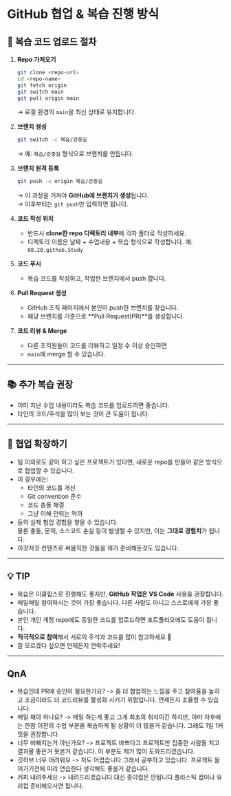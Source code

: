 # GitHub 협업 & 복습 진행 방식

## 📌 복습 코드 업로드 절차

1. **Repo 가져오기**
   ```bash
   git clone <repo-url>
   cd <repo-name>
   git fetch origin
   git switch main
   git pull origin main
   ```
   → 로컬 환경의 `main`을 최신 상태로 유지합니다.

2. **브랜치 생성**
   ```bash
   git switch -c 복습/강중길
   ```
   → 예: `복습/강중길` 형식으로 브랜치를 만듭니다.

3. **브랜치 원격 등록**
   ```bash
   git push -u origin 복습/강중길
   ```
   → 이 과정을 거쳐야 **GitHub에 브랜치가 생성**됩니다.  
   → 이후부터는 `git push`만 입력하면 됩니다.

4. **코드 작성 위치**
   - 반드시 **clone한 repo 디렉토리 내부**에 각자 폴더로 작성하세요.
   - 디렉토리 이름은 날짜 + 수업내용 + 복습 형식으로 작성합니다.
     예: `08.20.github.Study`

5. **코드 푸시**
   - 복습 코드를 작성하고, 작업한 브랜치에서 push 합니다.

6. **Pull Request 생성**
   - GitHub 조직 페이지에서 본인이 push한 브랜치를 찾습니다.
   - 해당 브랜치를 기준으로 **Pull Request(PR)**를 생성합니다.

7. **코드 리뷰 & Merge**
   - 다른 조직원들이 코드를 리뷰하고 일정 수 이상 승인하면
   - `main`에 merge 할 수 있습니다.

---

## 📚 추가 복습 권장
- 이미 지난 수업 내용이라도 복습 코드를 업로드하면 좋습니다.
- 타인의 코드/주석을 많이 보는 것이 큰 도움이 됩니다.

---

## 🤝 협업 확장하기
- 팀 이외로도 같이 하고 싶은 프로젝트가 있다면, 새로운 repo를 만들어 같은 방식으로 협업할 수 있습니다.
- 이 경우에는:
  - 타인의 코드를 개선
  - Git convention 준수
  - 코드 충돌 해결
  - 그냥 이해 안되는 억까
- 등의 실제 협업 경험을 쌓을 수 있습니다.  
  물론 충돌, 문제, 소스코드 손실 등이 발생할 수 있지만, 이는 **그대로 경험치**가 됩니다.
- 이것저것 컨텐츠로 써봄직한 것들을 제가 준비해둔것도 있습니다.

---

## 💡 TIP
- 복습은 이클립스로 진행해도 좋지만, **GitHub 작업은 VS Code** 사용을 권장합니다.
- 매일매일 참여하시는 것이 가장 좋습니다. 다른 사람도 아니고 스스로에게 가장 좋습니다.
- 본인 개인 계정 repo에도 동일한 코드를 업로드하면 포트폴리오에도 도움이 됩니다.
- **적극적으로 참여**해서 서로의 주석과 코드를 많이 참고하세요 🚀
- 잘 모르겠다 싶으면 언제든지 연락주세요!

---

## QnA
- 복습인데 PR에 승인이 필요한가요? -> 좀 더 협업하는 느낌을 주고 참여율을 높히고 조금이라도 더 코드리뷰를 활성화 시키기 위함입니다. 언제든지 조율할 수 있습니다.
- 매일 해야 하나요? -> 매일 하는게 좋고 그게 최초의 취지이긴 하지만, 아마 차후에는 한참 이전의 수업 부분을 복습하게 될 상황이 더 많을거 같습니다. 그래도 1일 1커밋을 권장합니다.
- 너무 바빠지는거 아닌가요? -> 프로젝트 바쁘다고 프로젝트만 집중한 사람들 치고 결과물 좋은거 못본거 같습니다. 이 부분도 제가 많이 도와드리겠습니다.
- 깃허브 너무 어려워요 -> 저도 어렵습니다 그래서 공부하고 있습니다. 프로젝트 들어가기전에 미리 연습한다 생각해도 좋을거 같습니다.
- 커피 내려주세요 -> 내려드리겠습니다 대신 종이컵은 안됩니다 플라스틱 컵이나 유리컵 준비해오시면 됩니다.
